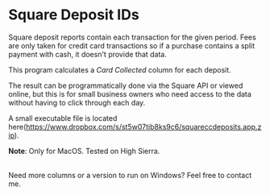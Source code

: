 # Square Deposit IDs

Square deposit reports contain each transaction for the given period. Fees are only taken for credit card transactions so if a purchase contains a split payment with cash, it doesn't provide that data.

This program calculates a *Card Collected* column for each deposit.

The result can be programmatically done via the Square API or viewed online, but this is for small business owners who need access to the data without having to click through each day.

A small executable file is located here(https://www.dropbox.com/s/st5w07tjb8ks9c6/squareccdeposits.app.zip).

**Note**: Only for MacOS. Tested on High Sierra.

<br>
Need more columns or a version to run on Windows? Feel free to contact me.
